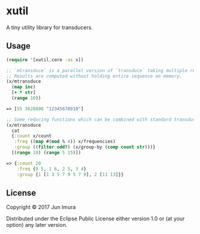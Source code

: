 # xutil

A tiny utility library for transducers.

## Usage

```clojure
(require '[xutil.core :as x])

;; `mtransduce` is a parallel version of `transduce` taking multiple reducing functions.
;; Results are computed without holding entire sequence on memory.
(x/mtransduce
  (map inc)
  [+ * str]
  (range 10))

=> [55 3628800 "12345678910"]

;; Some reducing functions which can be combined with standard transducers.
(x/mtransduce
  cat
  {:count x/count
   :freq ((map #(mod % 4)) x/frequencies)
   :group ((filter odd?) (x/group-by (comp count str)))}
  [(range 10) (range 5 15)])

=> {:count 20
    :freq {0 5, 1 6, 2 5, 3 4}
	:group {1 [1 3 5 7 9 5 7 9], 2 [11 13]}}
```

## License

Copyright © 2017 Jun Imura

Distributed under the Eclipse Public License either version 1.0 or (at
your option) any later version.
